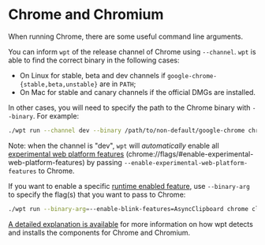 # Chrome and Chromium

When running Chrome, there are some useful command line arguments.

You can inform `wpt` of the release channel of Chrome using `--channel`.
`wpt` is able to find the correct binary in the following cases:
* On Linux for stable, beta and dev channels if
  `google-chrome-{stable,beta,unstable}` are in `PATH`;
* On Mac for stable and canary channels if the official DMGs are installed.

In other cases, you will need to specify the path to the Chrome binary with
`--binary`. For example:

```bash
./wpt run --channel dev --binary /path/to/non-default/google-chrome chrome
```

Note: when the channel is "dev", `wpt` will *automatically* enable all
[experimental web platform features][1]
(chrome://flags/#enable-experimental-web-platform-features) by passing
`--enable-experimental-web-platform-features` to Chrome.

If you want to enable a specific [runtime enabled feature][1], use
`--binary-arg` to specify the flag(s) that you want to pass to Chrome:

```bash
./wpt run --binary-arg=--enable-blink-features=AsyncClipboard chrome clipboard-apis/
```

[A detailed explanation is available](running-tests/chrome-chromium-installation-detection.html)
for more information on how wpt detects and installs the components for Chrome and Chromium.

[1]: https://chromium.googlesource.com/chromium/src/+/main/third_party/blink/renderer/platform/RuntimeEnabledFeatures.md
